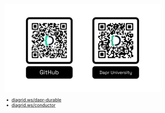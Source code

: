 ![Diagrid QR codes](../../images/diagrid-qr-codes.png)

- [diagrid.ws/dapr-durable](https://diagrid.ws/dapr-durable)
- [diagrid.ws/conductor](https://diagrid.ws/conductor)
